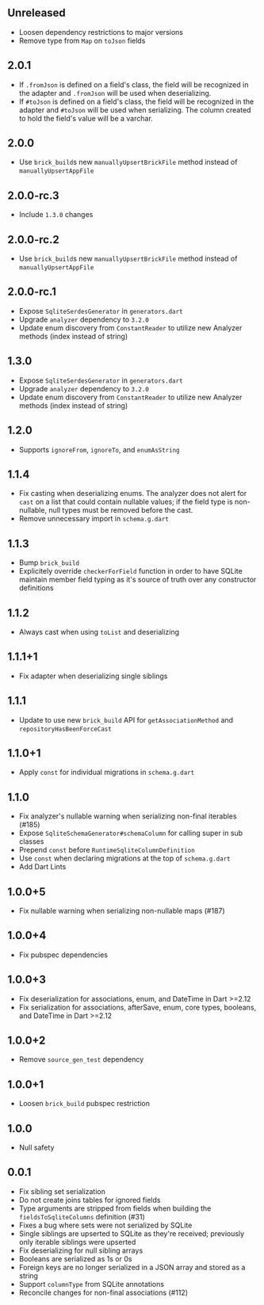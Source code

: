 ## Unreleased

* Loosen dependency restrictions to major versions
* Remove type from `Map` on `toJson` fields

## 2.0.1

* If `.fromJson` is defined on a field's class, the field will be recognized in the adapter and `.fromJson` will be used when deserializing.
* If `#toJson` is defined on a field's class, the field will be recognized in the adapter and `#toJson` will be used when serializing. The column created to hold the field's value will be a varchar.

## 2.0.0

* Use `brick_build`s new `manuallyUpsertBrickFile` method instead of `manuallyUpsertAppFile`

## 2.0.0-rc.3

* Include `1.3.0` changes

## 2.0.0-rc.2

* Use `brick_build`s new `manuallyUpsertBrickFile` method instead of `manuallyUpsertAppFile`

## 2.0.0-rc.1

* Expose `SqliteSerdesGenerator` in `generators.dart`
* Upgrade `analyzer` dependency to `3.2.0`
* Update enum discovery from `ConstantReader` to utilize new Analyzer methods (index instead of string)

## 1.3.0

* Expose `SqliteSerdesGenerator` in `generators.dart`
* Upgrade `analyzer` dependency to `3.2.0`
* Update enum discovery from `ConstantReader` to utilize new Analyzer methods (index instead of string)

## 1.2.0

* Supports `ignoreFrom`, `ignoreTo`, and `enumAsString`

## 1.1.4

* Fix casting when deserializing enums. The analyzer does not alert for `cast` on a list that could contain nullable values; if the field type is non-nullable, null types must be removed before the cast.
* Remove unnecessary import in `schema.g.dart`

## 1.1.3

* Bump `brick_build`
* Explicitely override `checkerForField` function in order to have SQLite maintain member field typing as it's source of truth over any constructor definitions

## 1.1.2

* Always cast when using `toList` and deserializing

## 1.1.1+1

* Fix adapter when deserializing single siblings

## 1.1.1

* Update to use new `brick_build` API for `getAssociationMethod` and `repositoryHasBeenForceCast`

## 1.1.0+1

* Apply `const` for individual migrations in `schema.g.dart`

## 1.1.0

* Fix analyzer's nullable warning when serializing non-final iterables (#185)
* Expose `SqliteSchemaGenerator#schemaColumn` for calling super in sub classes
* Prepend `const` before `RuntimeSqliteColumnDefinition`
* Use `const` when declaring migrations at the top of `schema.g.dart`
* Add Dart Lints

## 1.0.0+5

* Fix nullable warning when serializing non-nullable maps (#187)

## 1.0.0+4

* Fix pubspec dependencies

## 1.0.0+3

* Fix deserialization for associations, enum, and DateTime in Dart >=2.12
* Fix serialization for associations, afterSave, enum, core types, booleans, and DateTime in Dart >=2.12

## 1.0.0+2

* Remove `source_gen_test` dependency

## 1.0.0+1

* Loosen `brick_build` pubspec restriction

## 1.0.0

* Null safety

## 0.0.1

* Fix sibling set serialization
* Do not create joins tables for ignored fields
* Type arguments are stripped from fields when building the `fieldsToSqliteColumns` definition (#31)
* Fixes a bug where sets were not serialized by SQLite
* Single siblings are upserted to SQLite as they're received; previously only iterable siblings were upserted
* Fix deserializing for null sibling arrays
* Booleans are serialized as 1s or 0s
* Foreign keys are no longer serialized in a JSON array and stored as a string
* Support `columnType` from SQLite annotations
* Reconcile changes for non-final associations (#112)
